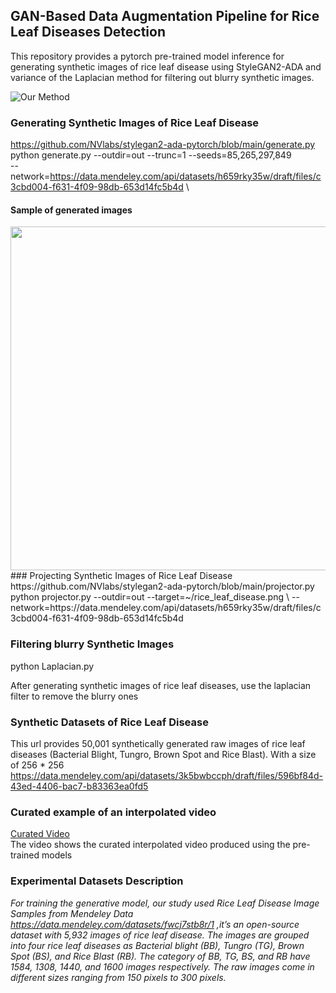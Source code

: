 ## GAN-Based Data Augmentation Pipeline for Rice Leaf Diseases Detection 
This repository provides a pytorch pre-trained model inference for generating synthetic images of rice leaf disease using StyleGAN2-ADA and variance of the Laplacian method for filtering out blurry synthetic images.


![Our Method](https://user-images.githubusercontent.com/34354606/194866011-292203a3-df7e-46e3-b618-a2c5c1e86b10.png)

### Generating Synthetic Images of Rice Leaf Disease
https://github.com/NVlabs/stylegan2-ada-pytorch/blob/main/generate.py \
python generate.py --outdir=out --trunc=1 --seeds=85,265,297,849 \
      --network=https://data.mendeley.com/api/datasets/h659rky35w/draft/files/c3cbd004-f631-4f09-98db-653d14fc5b4d \
#### Sample of generated images
<img src="https://user-images.githubusercontent.com/34354606/196154683-7e47a20c-0b55-4d09-b828-4b723f8c6625.png" width=700 height=550>
### Projecting Synthetic Images of Rice Leaf Disease
https://github.com/NVlabs/stylegan2-ada-pytorch/blob/main/projector.py 
python projector.py --outdir=out --target=~/rice_leaf_disease.png \
    --network=https://data.mendeley.com/api/datasets/h659rky35w/draft/files/c3cbd004-f631-4f09-98db-653d14fc5b4d

### Filtering blurry Synthetic Images
python Laplacian.py

After generating synthetic images of rice leaf diseases, use the laplacian filter to remove the blurry ones

### Synthetic Datasets of Rice Leaf Disease
This url provides 50,001 synthetically generated raw images of rice leaf diseases (Bacterial Blight, Tungro, Brown Spot and Rice Blast). With a size of 256 * 256 \
https://data.mendeley.com/api/datasets/3k5bwbccph/draft/files/596bf84d-43ed-4406-bac7-b83363ea0fd5

### Curated example of an interpolated video
<a href="https://drive.google.com/file/d/1ggt_-SpMIzAZlZtGxvR_NszUazLVpIaK/view?usp=sharing"> Curated Video</a> \
The video shows the curated interpolated video produced using the pre-trained models

###  Experimental Datasets Description
<i>For training the generative model, our study used Rice Leaf Disease Image Samples from Mendeley Data https://data.mendeley.com/datasets/fwcj7stb8r/1 ,it’s an open-source dataset with 5,932 images of rice leaf disease. The images are grouped into four rice leaf 
diseases as Bacterial blight (BB), Tungro (TG), Brown Spot (BS), and Rice Blast (RB). The 
category of BB, TG, BS, and RB have 1584, 1308, 1440, and 1600 images respectively. The raw 
images come in different sizes ranging from 150 pixels to 300 pixels. </i>
